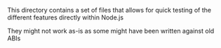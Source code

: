 This directory contains a set of files that allows for quick
testing of the different features directly within Node.js

They might not work as-is as some might have been written against old ABIs